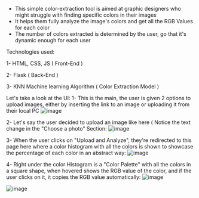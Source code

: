 - This simple color-extraction tool is aimed at graphic designers who might struggle with finding specific colors in their images
- It helps them fully analyze the image's colors and get all the RGB Values for each color
- The number of colors extracted is determined by the user, go that it's dynamic enough for each user

Technologies used:

1- HTML, CSS, JS ( Front-End )
  
2- Flask ( Back-End )

3- KNN Machine learning Algorithm ( Color Extraction Model )

Let's take a look at the UI:
1- This is the main, the user is given 2 options to upload images, either by inserting the link to an image or uploading it from their local PC
![image](https://github.com/HasanAbdelhady/Color-Prediction-Tool-api/assets/84288512/ee428453-d67b-41be-b462-f2383b6730c3)

2- Let's say the user decided to upload an image like here ( Notice the text change in the "Choose a photo" Section:
![image](https://github.com/HasanAbdelhady/Color-Prediction-Tool-api/assets/84288512/6de55ac9-a619-41d9-9474-ad0ce3845a82)

3- When the user clicks on "Upload and Analyze", they're redirected to this page here where a color histogram with all the colors is shown to showcase the percentage of each color in an abstract way:
![image](https://github.com/HasanAbdelhady/Color-Prediction-Tool-api/assets/84288512/b3b24da3-557a-49bc-bbaa-4b1c35434f7d)

4- Right under the color Histogram is a "Color Palette" with all the colors in a square shape, when hovered shows the RGB value of the color, and if the user clicks on it, it copies the RGB value automatically:
![image](https://github.com/HasanAbdelhady/Color-Prediction-Tool-api/assets/84288512/9451f2ea-3d85-450e-bd3b-46a4075e595b)

![image](https://github.com/HasanAbdelhady/Color-Prediction-Tool-api/assets/84288512/759addbd-ad75-41ac-8fa2-8016410bd795)
